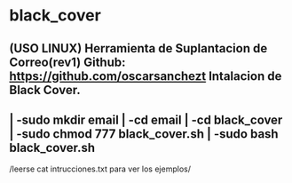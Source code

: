 # black_cover
(USO LINUX)
Herramienta de Suplantacion de Correo(rev1)
Github: https://github.com/oscarsanchezt
Intalacion de Black Cover.
---------------------------
 | -sudo mkdir email
 | -cd email
 | -cd black_cover
 | -sudo chmod 777 black_cover.sh
 | -sudo bash black_cover.sh
----------------------------
 /leerse cat intrucciones.txt para ver los ejemplos/
 
 

